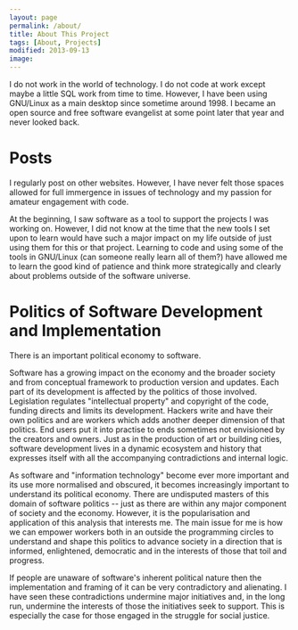 ```yaml
---
layout: page
permalink: /about/
title: About This Project
tags: [About, Projects]
modified: 2013-09-13
image:
---
```


I do not work in the world of technology. I do not code at work except maybe a little SQL work from time to time. However, I have been using GNU/Linux as a main desktop since sometime around 1998. I became an open source and free software evangelist at some point later that year and never looked back.



# Posts

I regularly post on other websites. However, I have never felt those spaces allowed for full immergence in issues of technology and my passion for amateur engagement with code.

At the beginning, I saw software as a tool to support the projects I was working on. However, I did not know at the time that the new tools I set upon to learn would have such a major impact on my life outside of just using them for this or that project. Learning to code and using some of the tools in GNU/Linux (can someone really learn all of them?) have allowed me to learn the good kind of patience and think more strategically and clearly about problems outside of the software universe.

# Politics of Software Development and Implementation

There is an important political economy to software.

Software has a growing impact on the economy and the broader society and from conceptual framework to production version and updates. Each part of its development is affected by the politics of those involved. Legislation regulates "intellectual property" and copyright of the code, funding directs and limits its development. Hackers write and have their own politics and are workers which adds another deeper dimension of that politics. End users put it into practise to ends sometimes not envisioned by the creators and owners. Just as in the production of art or building cities, software development lives in a dynamic ecosystem and history that expresses itself with all the accompanying contradictions and internal logic.

As software and "information technology" become ever more important and its use more normalised and obscured, it becomes increasingly important to understand its political economy. There are undisputed masters of this domain of software politics -- just as there are within any major component of society and the economy. However, it is the popularisation and application of this analysis that interests me. The main issue for me is how we can empower workers both in an outside the programming circles to understand and shape this politics to advance society in a direction that is informed, enlightened, democratic and in the interests of those that toil and progress.

If people are unaware of software's inherent political nature then the implementation and framing of it can be very contradictory and alienating. I have seen these contradictions undermine major initiatives and, in the long run, undermine the interests of those the initiatives seek to support. This is especially the case for those engaged in the struggle for social justice.




